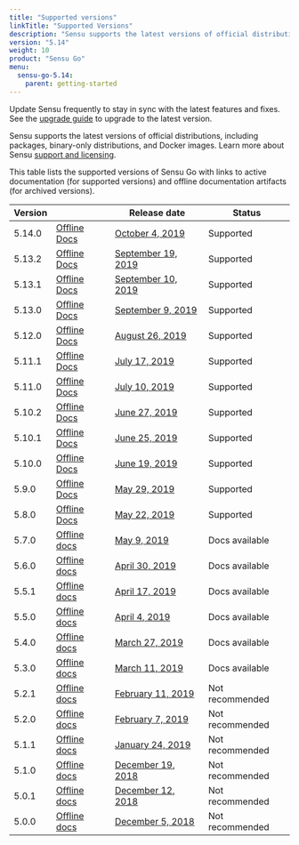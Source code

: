 ```yaml
---
title: "Supported versions"
linkTitle: "Supported Versions"
description: "Sensu supports the latest versions of official distributions, including packages, binary-only distributions, and Docker images. Read the doc to learn about supported versions of Sensu."
version: "5.14"
weight: 10
product: "Sensu Go"
menu:
  sensu-go-5.14:
    parent: getting-started
---
```


Update Sensu frequently to stay in sync with the latest features and fixes. See the [upgrade guide](/sensu-go/latest/installation/upgrade) to upgrade to the latest version.

Sensu supports the latest versions of official distributions, including packages, binary-only distributions, and Docker images.
Learn more about Sensu [support and licensing](../../getting-started/enterprise).

This table lists the supported versions of Sensu Go with links to active documentation (for supported versions) and offline documentation artifacts (for archived versions).

| Version |                    | Release date     | Status    |
| ------- | ------------------ | ---------------- | --------- |
5.14.0 | [Offline Docs](https://sensu-docs.s3.amazonaws.com/pdfs/sensu-go-5-14_sensu-docs.pdf) | [October 4, 2019](/sensu-go/latest/release-notes/#5-14-0-release-notes)    | Supported
5.13.2 | [Offline Docs](https://sensu-docs.s3.amazonaws.com/pdfs/sensu-go-5-13_sensu-docs.pdf) | [September 19, 2019](/sensu-go/latest/release-notes/#5-13-2-release-notes) | Supported
5.13.1 | [Offline Docs](https://sensu-docs.s3.amazonaws.com/pdfs/sensu-go-5-13_sensu-docs.pdf) | [September 10, 2019](/sensu-go/latest/release-notes/#5-13-1-release-notes) | Supported
5.13.0 | [Offline Docs](https://sensu-docs.s3.amazonaws.com/pdfs/sensu-go-5-13_sensu-docs.pdf) | [September 9, 2019](/sensu-go/latest/release-notes/#5-13-0-release-notes)  | Supported
5.12.0 | [Offline Docs](https://sensu-docs.s3.amazonaws.com/pdfs/sensu-go-5-12_sensu-docs.pdf) | [August 26, 2019](/sensu-go/latest/release-notes/#5-12-0-release-notes)    | Supported
5.11.1 | [Offline Docs](https://sensu-docs.s3.amazonaws.com/pdfs/sensu-go-5-11_sensu-docs.pdf) | [July 17, 2019](/sensu-go/latest/release-notes/#5-11-2-release-notes)      | Supported
5.11.0 | [Offline Docs](https://sensu-docs.s3.amazonaws.com/pdfs/sensu-go-5-11_sensu-docs.pdf) | [July 10, 2019](/sensu-go/latest/release-notes/#5-11-0-release-notes)      | Supported
5.10.2 | [Offline Docs](https://sensu-docs.s3.amazonaws.com/pdfs/sensu-go-5-10_sensu-docs.pdf) | [June 27, 2019](/sensu-go/latest/release-notes/#5-10-2-release-notes)      | Supported
5.10.1 | [Offline Docs](https://sensu-docs.s3.amazonaws.com/pdfs/sensu-go-5-10_sensu-docs.pdf) | [June 25, 2019](/sensu-go/latest/release-notes/#5-10-1-release-notes)      | Supported
5.10.0 | [Offline Docs](https://sensu-docs.s3.amazonaws.com/pdfs/sensu-go-5-10_sensu-docs.pdf) | [June 19, 2019](/sensu-go/latest/release-notes/#5-10-0-release-notes)      | Supported
5.9.0 | [Offline Docs](https://sensu-docs.s3.amazonaws.com/pdfs/sensu-go-5-9_sensu-docs.pdf) | [May 29, 2019](/sensu-go/latest/release-notes/#5-9-0-release-notes)           | Supported
5.8.0 | [Offline Docs](https://sensu-docs.s3.amazonaws.com/pdfs/sensu-go-5-8_sensu-docs.pdf) | [May 22, 2019](/sensu-go/latest/release-notes/#5-8-0-release-notes)           | Supported
5.7.0 | [Offline docs](https://sensu-docs.s3.amazonaws.com/pdfs/sensu-go-5-7_sensu-docs.pdf) | [May 9, 2019](/sensu-go/latest/release-notes/#5-7-0-release-notes)       | Docs available
5.6.0 | [Offline docs](https://sensu-docs.s3.amazonaws.com/pdfs/sensu-go-5-6_sensu-docs.pdf) | [April 30, 2019](/sensu-go/latest/release-notes/#5-6-0-release-notes)    | Docs available
5.5.1 | [Offline docs](https://sensu-docs.s3.amazonaws.com/pdfs/sensu-go-5-5_sensu-docs.pdf) | [April 17, 2019](/sensu-go/latest/release-notes/#5-5-1-release-notes)    | Docs available
5.5.0 | [Offline docs](https://sensu-docs.s3.amazonaws.com/pdfs/sensu-go-5-5_sensu-docs.pdf) | [April 4, 2019](/sensu-go/latest/release-notes/#5-5-0-release-notes)     | Docs available
5.4.0 | [Offline docs](https://sensu-docs.s3.amazonaws.com/pdfs/sensu-go-5-4_sensu-docs.pdf) | [March 27, 2019](/sensu-go/latest/release-notes/#5-4-0-release-notes)    | Docs available
5.3.0 | [Offline docs](https://sensu-docs.s3.amazonaws.com/pdfs/sensu-go-5-3_sensu-docs.pdf) | [March 11, 2019](/sensu-go/latest/release-notes/#5-3-0-release-notes)    | Docs available
5.2.1 | [Offline docs](https://sensu-docs.s3.amazonaws.com/pdfs/sensu-go-5-2_sensu-docs.pdf) | [February 11, 2019](/sensu-go/latest/release-notes/#5-2-1-release-notes) | Not recommended
5.2.0 | [Offline docs](https://sensu-docs.s3.amazonaws.com/pdfs/sensu-go-5-2_sensu-docs.pdf) | [February 7, 2019](/sensu-go/latest/release-notes/#5-2-0-release-notes)  | Not recommended
5.1.1 | [Offline docs](https://sensu-docs.s3.amazonaws.com/pdfs/sensu-go-5-1_sensu-docs.pdf) | [January 24, 2019](/sensu-go/latest/release-notes/#5-1-1-release-notes)  | Not recommended
5.1.0 | [Offline docs](https://sensu-docs.s3.amazonaws.com/pdfs/sensu-go-5-1_sensu-docs.pdf) | [December 19, 2018](/sensu-go/latest/release-notes/#5-1-0-release-notes) | Not recommended 
5.0.1 | [Offline docs](https://sensu-docs.s3.amazonaws.com/pdfs/sensu-go-5-0_sensu-docs.pdf) | [December 12, 2018](/sensu-go/latest/release-notes/#5-0-1-release-notes) | Not recommended
5.0.0 | [Offline docs](https://sensu-docs.s3.amazonaws.com/pdfs/sensu-go-5-0_sensu-docs.pdf) | [December 5, 2018](/sensu-go/latest/release-notes/#5-0-0-release-notes)  | Not recommended

